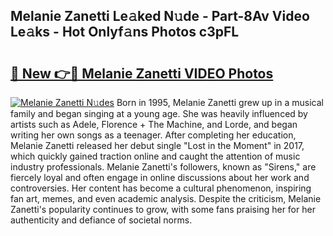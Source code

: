 ## Melanie Zanetti Le𝚊ked N𝚞de - Part-8Av Video Le𝚊ks - Hot Onlyf𝚊ns Photos c3pFL

# <h2><a href="http://ab71251.deff.icu/?id=Melanie+Zanetti">🔗 New 👉🔴 Melanie Zanetti VIDEO Photos</a></h2>

[![Melanie Zanetti N𝚞des](https://i.imgur.com/rIISA9y.gif)](http://ab71251.deff.icu/?id=Melanie+Zanetti)
Born in 1995, Melanie Zanetti grew up in a musical family and began singing at a young age. She was heavily influenced by artists such as Adele, Florence + The Machine, and Lorde, and began writing her own songs as a teenager. After completing her education, Melanie Zanetti released her debut single "Lost in the Moment" in 2017, which quickly gained traction online and caught the attention of music industry professionals. Melanie Zanetti's followers, known as "Sirens," are fiercely loyal and often engage in online discussions about her work and controversies. Her content has become a cultural phenomenon, inspiring fan art, memes, and even academic analysis. Despite the criticism, Melanie Zanetti's popularity continues to grow, with some fans praising her for her authenticity and defiance of societal norms.
